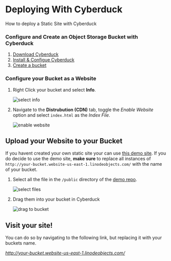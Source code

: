 # Deploying With Cyberduck
How to deploy a Static Site with Cyberduck

### Configure and Create an Object Storage Bucket with Cyberduck
1. [Download Cyberduck](https://cyberduck.io/?l=en)
2. [Install & Configue Cyberduck](https://www.linode.com/docs/platform/object-storage/how-to-use-object-storage/#install-and-configure-cyberduck)
3. [Create a bucket](https://www.linode.com/docs/platform/object-storage/how-to-use-object-storage/#create-a-bucket-with-cyberduck)

### Configure your Bucket as a Website
1. Right Click your bucket and select **Info**.

    ![select info](https://github.com/abalarin/hopeworks-demo/tree/master/readme-images/select_info.png)

2. Navigate to the **Distrubution (CDN)** tab, toggle the _Enable Website_ option and select `index.html` as the _Index File_.

    ![enable website](https://github.com/abalarin/hopeworks-demo/tree/master/readme-images/enable_website.png)

## Upload your Website to your Bucket
If you havent created your own static site your can use [this demo site](https://github.com/abalarin/hopeworks-site). If you do decide to use the demo site, **make sure** to replace all instances of `http://your-bucket.website-us-east-1.linodeobjects.com/` with the name of your bucket.

1. Select all the file in the `/public` directory of the [demo repo](https://github.com/abalarin/hopeworks-site).

    ![select files](https://github.com/abalarin/hopeworks-demo/tree/master/readme-images/select_files.png)

2. Drag them into your bucket in Cyberduck

    ![drag to bucket](https://github.com/abalarin/hopeworks-demo/tree/master/readme-images/drag_to_bucket.png)

## Visit your site! 
You can do so by navigating to the following link, but replacing it with your buckets name.

_http://your-bucket.website-us-east-1.linodeobjects.com/_